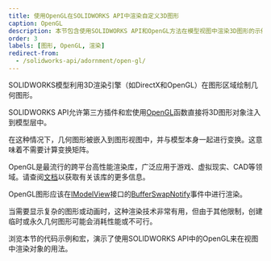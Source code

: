 ```yaml
---
title: 使用OpenGL在SOLIDWORKS API中渲染自定义3D图形
caption: OpenGL
description: 本节包含使用SOLIDWORKS API和OpenGL方法在模型视图中渲染3D图形的示例和代码片段。
order: 3
labels: [图形, OpenGL, 渲染]
redirect-from:
  - /solidworks-api/adornment/open-gl/
---
```

SOLIDWORKS模型利用3D渲染引擎（如DirectX和OpenGL）在图形区域绘制几何图形。

SOLIDWORKS API允许第三方插件和宏使用[OpenGL](https://en.wikipedia.org/wiki/OpenGL)函数直接将3D图形对象注入到模型层中。

在这种情况下，几何图形被嵌入到图形视图中，并与模型本身一起进行变换。这意味着不需要计算变换矩阵。

OpenGL是最流行的跨平台高性能渲染库，广泛应用于游戏、虚拟现实、CAD等领域。请查阅[文档](https://www.opengl.org/documentation/)以获取有关该库的更多信息。

OpenGL图形应该在[IModelView](https://help.solidworks.com/2018/english/api/sldworksapi/SolidWorks.Interop.sldworks~SolidWorks.Interop.sldworks.IModelView.html)接口的[BufferSwapNotify](https://help.solidworks.com/2018/english/api/sldworksapi/solidworks.interop.sldworks~solidworks.interop.sldworks.dmodelviewevents_bufferswapnotifyeventhandler.html)事件中进行渲染。

当需要显示复杂的图形或动画时，这种渲染技术非常有用，但由于其他限制，创建临时或永久几何图形可能会消耗性能或不可行。

浏览本节的代码示例和宏，演示了使用SOLIDWORKS API中的OpenGL来在视图中渲染对象的用法。